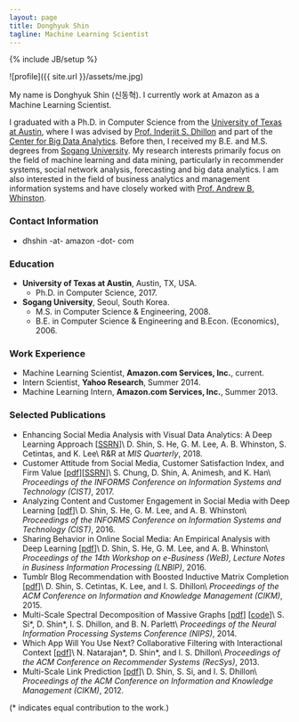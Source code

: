 ```yaml
---
layout: page
title: Donghyuk Shin
tagline: Machine Learning Scientist
---
```

{% include JB/setup %}

![profile]({{ site.url }}/assets/me.jpg)

<!-- ### Introduction -->

My name is Donghyuk Shin (신동혁). I currently work at Amazon as a Machine Learning Scientist. 

I graduated with a Ph.D. in Computer Science from the [University of Texas at Austin](https://www.utexas.edu), where I was advised by [Prof. Inderjit S. Dhillon](https://www.cs.utexas.edu/users/inderjit) and part of the [Center for Big Data Analytics](http://bigdata.ices.utexas.edu/). Before then, I received my B.E. and M.S. degrees from [Sogang University](http://wwwe.sogang.ac.kr). 
My research interests primarily focus on the field of machine learning and data mining, particularly in recommender systems, social network analysis, forecasting and big data analytics. I am also interested in the field of business analytics and management information systems and have closely worked with [Prof. Andrew B. Whinston](https://sites.google.com/site/abwhinston/).

### Contact Information

- dhshin -at- amazon -dot- com

### Education

- **University of Texas at Austin**, Austin, TX, USA.
  - Ph.D. in Computer Science, 2017.
- **Sogang University**, Seoul, South Korea.
  - M.S. in Computer Science & Engineering, 2008.
  - B.E. in Computer Science & Engineering and B.Econ. (Economics), 2006.

<!--  
- **Ph.D.** in Computer Science, The University of Texas at Austin, Austin, TX, USA, 2017.
- **M.S.** in Computer Science & Engineering, Sogang University, Seoul, South Korea, 2008.
- **B.E.** in Computer Science & Engineering, Sogang University, Seoul, South Korea, 2006.
- **B.Econ.** in Economics, Sogang University, Seoul, South Korea, 2006.
 -->
### Work Experience

- Machine Learning Scientist, **Amazon.com Services, Inc.**, current.
- Intern Scientist, **Yahoo Research**, Summer 2014.
- Machine Learning Intern, **Amazon.com Services, Inc.**, Summer 2013.

### Selected Publications

- Enhancing Social Media Analysis with Visual Data Analytics: A Deep Learning Approach [[SSRN](https://ssrn.com/abstract=2830377)]\\
  D. Shin, S. He, G. M. Lee, A. B. Whinston, S. Cetintas, and K. Lee\\
  R&R at *MIS Quarterly*, 2018.
- Customer Attitude from Social Media, Customer Satisfaction Index, and Firm Value [[pdf](https://dshin32.github.iio/assets/papers/csi_cist2017.pdf)][[SSRN](https://ssrn.com/abstract=3012420)]\\
  S. Chung, D. Shin, A. Animesh, and K. Han\\
  *Proceedings of the INFORMS Conference on Information Systems and Technology (CIST)*, 2017.
- Analyzing Content and Customer Engagement in Social Media with Deep Learning [[pdf](https://dshin32.github.io/assets/papers/tumblr_cist2016.pdf)]\\
  D. Shin, S. He, G. M. Lee, and A. B. Whinston\\
  *Proceedings of the INFORMS Conference on Information Systems and Technology (CIST)*, 2016.
- Sharing Behavior in Online Social Media: An Empirical Analysis with Deep Learning [[pdf](https://link.springer.com/chapter/10.1007%2F978-3-319-45408-5_26)]\\
  D. Shin, S. He, G. M. Lee, and A. B. Whinston\\
  *Proceedings of the 14th Workshop on e-Business (WeB), Lecture Notes in Business Information Processing (LNBIP)*, 2016.
- Tumblr Blog Recommendation with Boosted Inductive Matrix Completion [[pdf](https://www.cs.utexas.edu/users/inderjit/public_papers/blogrec-bimc-cikm2015.pdf)]\\
  D. Shin, S. Cetintas, K. Lee, and I. S. Dhillon\\
  *Proceedings of the ACM Conference on Information and Knowledge Management (CIKM)*, 2015.
- Multi-Scale Spectral Decomposition of Massive Graphs [[pdf](https://www.cs.utexas.edu/users/inderjit/public_papers/mseigs_nips2014.pdf)] [[code](https://www.cs.utexas.edu/users/ssi/mseigs)]\\
  S. Si\*, D. Shin\*, I. S. Dhillon, and B. N. Parlett\\
  *Proceedings of the Neural Information Processing Systems Conference (NIPS)*, 2014.
- Which App Will You Use Next? Collaborative Filtering with Interactional Context [[pdf](https://www.cs.utexas.edu/users/inderjit/public_papers/app_recommendation_recsys13.pdf)]\\
  N. Natarajan\*, D. Shin\*, and I. S. Dhillon\\
  *Proceedings of the ACM Conference on Recommender Systems (RecSys)*, 2013.
- Multi-Scale Link Prediction [[pdf](https://www.cs.utexas.edu/users/inderjit/public_papers/mslp_cikm2012.pdf)]\\
  D. Shin, S. Si, and I. S. Dhillon\\
  *Proceedings of the ACM Conference on Information and Knowledge Management (CIKM)*, 2012.

(\* indicates equal contribution to the work.)
